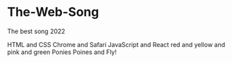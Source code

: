 # The-Web-Song
The best song 2022

HTML and CSS
Chrome and Safari
JavaScript and React
red and yellow and pink and green
Ponies Poines and Fly!
